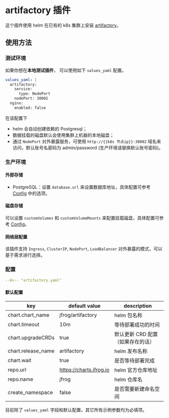 # artifactory 插件

这个插件使用 helm 在已有的 k8s 集群上安装 [artifactory](https://jfrog.com/artifactory/)。

## 使用方法

### 测试环境

如果你想在**本地测试插件**， 可以使用如下 `values_yaml` 配置。

```yaml
values_yaml: |
  artifactory:
    service:
      type: NodePort
    nodePort: 30002
  nginx:
    enabled: false
```

在该配置下

- helm 会自动创建依赖的 Postgresql；
- 数据挂载的磁盘默认会使用集群上机器的本地磁盘；
- 通过 `NodePort` 对外暴露服务，可使用 `http://{{k8s 节点ip}}:30002` 域名来访问，默认账号名密码为 admin/password (生产环境请替换默认账号密码)。

### 生产环境

#### 外部存储

- PostgreSQL：设置  `database.url` 来设置数据库地址，具体配置可参考 [Config](https://www.jfrog.com/confluence/display/JFROG/Configuring+the+Database) 中的选项。

#### 磁盘存储

可以设置 `customVolumes` 和 `customVolumeMounts` 来配置挂载磁盘，具体配置可参考  [Config](https://www.jfrog.com/confluence/display/JFROG/Configuring+the+Filestore)。

#### 网络层配置

该插件支持 `Ingress`, `ClusterIP`, `NodePort`, `LoadBalancer` 对外暴露的模式，可以基于需求进行选择。

### 配置

```yaml
--8<-- "artifactory.yaml"
```

#### 默认配置

| key                | default value           | description                                        |
| ----               | ----                    | ----                                               |
| chart.chart_name   | jfrog/artifactory       | helm 包名称                                        |
| chart.timeout      | 10m                     | 等待部署成功的时间                                 |
| chart.upgradeCRDs  | true                    | 默认更新 CRD 配置（如果存在的话）                  |
| chart.release_name | artifactory             | helm 发布名称                                      |
| chart.wait         | true                    | 是否等待部署完成                                   |
| repo.url           | https://charts.jfrog.io | helm 官方仓库地址                                  |
| repo.name          | jfrog                   | helm 仓库名                                        |
| create_namespace   | false                   | 是否需要新建命名空间                               |

目前除了 `values_yaml` 字段和默认配置，其它所有示例参数均为必填项。

